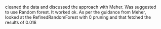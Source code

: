 cleaned the data and discussed the approach with Meher.
Was suggested to use Random forest.
It worked ok.
As per the guidance from Meher, looked at the RefinedRandomForest with 0 pruning and that fetched the results of 0.018

